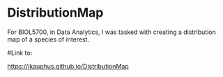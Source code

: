 # DistributionMap
For BIOL5700, in Data Analytics, I was tasked with creating a distribution map of a species of interest. 

#Link to: 

https://jkauphus.github.io/DistributionMap
